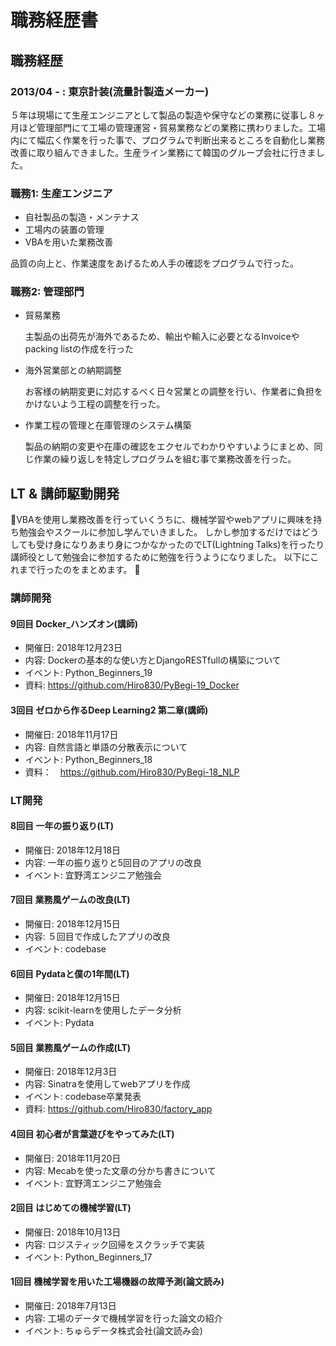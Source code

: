 # 職務経歴書

## 職務経歴

### 2013/04 - : 東京計装(流量計製造メーカー)
 ５年は現場にて生産エンジニアとして製品の製造や保守などの業務に従事し８ヶ月ほど管理部門にて工場の管理運営・貿易業務などの業務に携わりました。工場内にて幅広く作業を行った事で、プログラムで判断出来るところを自動化し業務改善に取り組んできました。生産ライン業務にて韓国のグループ会社に行きました。


### 職務1: 生産エンジニア

 - 自社製品の製造・メンテナス
 - 工場内の装置の管理
 - VBAを用いた業務改善

  品質の向上と、作業速度をあげるため人手の確認をプログラムで行った。

### 職務2: 管理部門

 - 貿易業務

   主製品の出荷先が海外であるため、輸出や輸入に必要となるInvoiceやpacking listの作成を行った
 - 海外営業部との納期調整

   お客様の納期変更に対応するべく日々営業との調整を行い、作業者に負担をかけないよう工程の調整を行った。
 - 作業工程の管理と在庫管理のシステム構築

   製品の納期の変更や在庫の確認をエクセルでわかりやすいようにまとめ、同じ作業の繰り返しを特定しプログラムを組む事で業務改善を行った。


## LT & 講師駆動開発
VBAを使用し業務改善を行っていくうちに、機械学習やwebアプリに興味を持ち勉強会やスクールに参加し学んでいきました。
しかし参加するだけではどうしても受け身になりあまり身につかなかったのでLT(Lightning Talks)を行ったり講師役として勉強会に参加するために勉強を行うようになりました。
以下にこれまで行ったのをまとめます。


### 講師開発

#### 9回目 Docker_ハンズオン(講師)
- 開催日: 2018年12月23日
- 内容: Dockerの基本的な使い方とDjangoRESTfullの構築について
- イベント: Python_Beginners_19
- 資料: https://github.com/Hiro830/PyBegi-19_Docker

#### 3回目 ゼロから作るDeep Learning2 第二章(講師)
 - 開催日: 2018年11月17日
 - 内容: 自然言語と単語の分散表示について
 - イベント: Python_Beginners_18
 - 資料：　https://github.com/Hiro830/PyBegi-18_NLP


### LT開発

#### 8回目 一年の振り返り(LT)
- 開催日: 2018年12月18日
- 内容: 一年の振り返りと5回目のアプリの改良
- イベント: 宜野湾エンジニア勉強会

#### 7回目 業務風ゲームの改良(LT)
- 開催日: 2018年12月15日
- 内容: ５回目で作成したアプリの改良
- イベント: codebase

#### 6回目 Pydataと僕の1年間(LT)
- 開催日: 2018年12月15日
- 内容: scikit-learnを使用したデータ分析
- イベント: Pydata

#### 5回目 業務風ゲームの作成(LT)
- 開催日: 2018年12月3日
- 内容: Sinatraを使用してwebアプリを作成
- イベント: codebase卒業発表
- 資料: https://github.com/Hiro830/factory_app

#### 4回目 初心者が言葉遊びをやってみた(LT)
- 開催日: 2018年11月20日
- 内容: Mecabを使った文章の分かち書きについて
- イベント: 宜野湾エンジニア勉強会

#### 2回目 はじめての機械学習(LT)
 - 開催日: 2018年10月13日
 - 内容: ロジスティック回帰をスクラッチで実装
 - イベント: Python_Beginners_17

#### 1回目 機械学習を用いた工場機器の故障予測(論文読み)
 - 開催日: 2018年7月13日
 - 内容: 工場のデータで機械学習を行った論文の紹介
 - イベント: ちゅらデータ株式会社(論文読み会)
